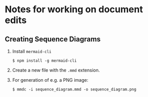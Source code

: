 # Notes for working on document edits

## Creating Sequence Diagrams

1.  Install `mermaid-cli`

        $ npm install -g mermaid-cli

2.  Create a new file with the `.mmd` extension.

3.  For generation of e.g. a PNG image:

        $ mmdc -i sequence_diagram.mmd -o sequence_diagram.png

